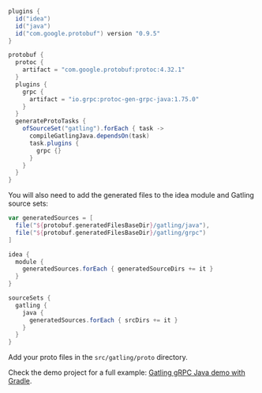```gradle
plugins {
  id("idea")
  id("java")
  id("com.google.protobuf") version "0.9.5"
}

protobuf {
  protoc {
    artifact = "com.google.protobuf:protoc:4.32.1"
  }
  plugins {
    grpc {
      artifact = "io.grpc:protoc-gen-grpc-java:1.75.0"
    }
  }
  generateProtoTasks {
    ofSourceSet("gatling").forEach { task ->
      compileGatlingJava.dependsOn(task)
      task.plugins {
        grpc {}
      }
    }
  }
}
```

You will also need to add the generated files to the idea module and Gatling source sets:

```gradle
var generatedSources = [
  file("${protobuf.generatedFilesBaseDir}/gatling/java"),
  file("${protobuf.generatedFilesBaseDir}/gatling/grpc")
]

idea {
  module {
    generatedSources.forEach { generatedSourceDirs += it }
  }
}

sourceSets {
  gatling {
    java {
      generatedSources.forEach { srcDirs += it }
    }
  }
}
```

Add your proto files in the `src/gatling/proto` directory.

Check the demo project for a full example:
[Gatling gRPC Java demo with Gradle](https://github.com/gatling/gatling-grpc-demo/tree/main/java/gradle).
